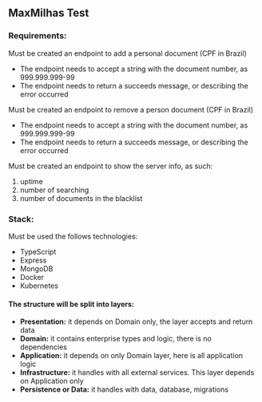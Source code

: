 ## MaxMilhas Test

### Requirements:

Must be created an endpoint to add a personal document (CPF in Brazil)
- The endpoint needs to accept a string with the document number, as 999.999.999-99
- The endpoint needs to return a succeeds message, or describing the error occurred

Must be created an endpoint to remove a person document (CPF in Brazil)
- The endpoint needs to accept a string with the document number, as 999.999.999-99
- The endpoint needs to return a succeeds message, or describing the error occurred

Must be created an endpoint to show the server info, as such: 
   1. uptime
   2. number of searching
   3. number of documents in the blacklist

### Stack:

Must be used the follows technologies: 
- TypeScript 
- Express
- MongoDB
- Docker
- Kubernetes

#### The structure will be split into layers:

- **Presentation:** it depends on Domain only, the layer accepts and return data
- **Domain:** it contains enterprise types and logic, there is no dependencies
- **Application:** it depends on only Domain layer, here is all application logic
- **Infrastructure:** it handles with all external services. This layer depends on Application only
- **Persistence or Data:** it handles with data, database, migrations

